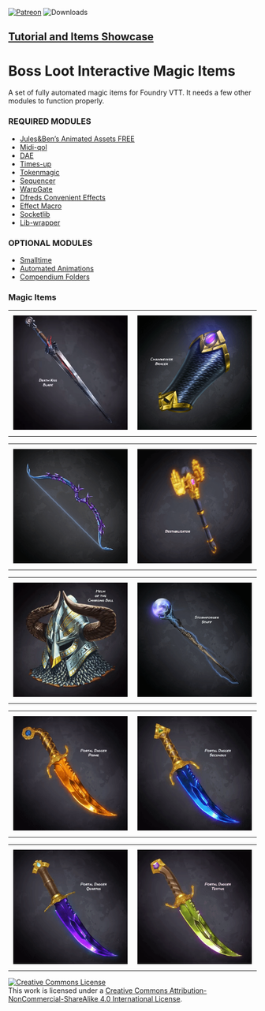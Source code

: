 [![Patreon](https://img.shields.io/badge/Pledge-Patreon-red)](https://patreon.com/BossLoot)
![Downloads](https://img.shields.io/github/downloads/boss-loot/Boss-Loot-Interactive-Magic-Items/total)

## [Tutorial and Items Showcase](https://www.youtube.com/watch?v=o42me4ZslnE)

<p style='text-align: justify;'>

# Boss Loot Interactive Magic Items
A set of fully automated magic items for Foundry VTT.
It needs a few other modules to function properly.

### REQUIRED MODULES
- [Jules&Ben’s Animated Assets FREE](https://github.com/Jules-Bens-Aa/JB2A_DnD5e)
- [Midi-qol](https://gitlab.com/tposney/midi-qol)
- [DAE](https://gitlab.com/tposney/dae)
- [Times-up](https://gitlab.com/tposney/times-up)
- [Tokenmagic](https://github.com/Feu-Secret/Tokenmagic)
- [Sequencer](https://github.com/fantasycalendar/FoundryVTT-Sequencer)
- [WarpGate](https://github.com/trioderegion/warpgate)
- [Dfreds Convenient Effects](https://github.com/DFreds/dfreds-convenient-effects)
- [Effect Macro](https://github.com/krbz999/effectmacro)
- [Socketlib](https://github.com/manuelVo/foundryvtt-socketlib)
- [Lib-wrapper](https://github.com/ruipin/fvtt-lib-wrapper)

### OPTIONAL MODULES
- [Smalltime](https://github.com/unsoluble/smalltime)
- [Automated Animations](https://github.com/otigon/automated-jb2a-animations)
- [Compendium Folders](https://github.com/earlSt1/vtt-compendium-folders)

### Magic Items
<div id="image-table">
    <table>
	    <tr>
    	    <td style="padding:10px">
        	    <img src="https://github.com/boss-loot/Boss-Loot-Interactive-Magic-Items/blob/main/artwork/009-death-kiss-blade/art-animated-for-chat-death-kiss-blade.gif" width="320"/>
      	    </td>
            <td style="padding:10px">
            	    <img src="https://github.com/boss-loot/Boss-Loot-Interactive-Magic-Items/blob/main/artwork/003-chainweaver-bracer/art-animated-for-chat-chainweaver-bracer.gif" width="320"/>
            </td>
        </tr>
    </table>
</div>

<div id="image-table">
    <table>
	    <tr>
    	    <td style="padding:10px">
        	    <img src="https://github.com/boss-loot/Boss-Loot-Interactive-Magic-Items/blob/main/artwork/002-void-vortex/art-animated-for-chat-vortex-arrow.gif" width="320"/>
            </td>
            <td style="padding:10px">
            	    <img src="https://github.com/boss-loot/Boss-Loot-Interactive-Magic-Items/blob/main/artwork/007-destabilizator/art-animated-for-chat-destabilizator.gif" width="320"/>
            </td>
        </tr>
    </table>
</div>

<div id="image-table">
    <table>
            <td style="padding:10px">
            	    <img src="https://github.com/boss-loot/Boss-Loot-Interactive-Magic-Items/blob/main/artwork/011-helm-of-the-charging-bull/art-animated-for-chat-helm-of-the-charging-bull.gif" width="320"/>
            </td>
	    <td style="padding:10px">
            	    <img src="https://github.com/boss-loot/Boss-Loot-Interactive-Magic-Items/blob/main/artwork/005-stormforger/art-animated-for-chat-stormforger-staff.gif" width="320"/>
            </td>
        </tr>
    </table>
</div>

<div id="image-table">
    <table>
	    <tr>
    	    <td style="padding:10px">
        	    <img src="https://github.com/boss-loot/Boss-Loot-Interactive-Magic-Items/blob/main/artwork/006-portal-daggers/art-animated-for-chat-portal-dagger-prime.gif" width="320"/>
            </td>
            <td style="padding:10px">
            	    <img src="https://github.com/boss-loot/Boss-Loot-Interactive-Magic-Items/blob/main/artwork/006-portal-daggers/art-animated-for-chat-portal-dagger-secundus.gif" width="320"/>
            </td>
        </tr>
    </table>
</div>

<div id="image-table">
    <table>
	    <tr>
    	    <td style="padding:10px">
        	    <img src="https://github.com/boss-loot/Boss-Loot-Interactive-Magic-Items/blob/main/artwork/006-portal-daggers/art-animated-for-chat-portal-dagger-quartus.gif" width="320"/>
            </td>
	    <td style="padding:10px">
            	    <img src="https://github.com/boss-loot/Boss-Loot-Interactive-Magic-Items/blob/main/artwork/006-portal-daggers/art-animated-for-chat-portal-dagger-tertius.gif" width="320"/>
            </td>
        </tr>
    </table>
</div>

<a rel="license" href="http://creativecommons.org/licenses/by-nc-sa/4.0/"><img alt="Creative Commons License" style="border-width:0" src="https://i.creativecommons.org/l/by-nc-sa/4.0/88x31.png" /></a><br />This work is licensed under a <a rel="license" href="http://creativecommons.org/licenses/by-nc-sa/4.0/">Creative Commons Attribution-NonCommercial-ShareAlike 4.0 International License</a>.
